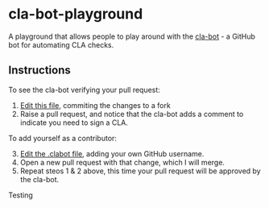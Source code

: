 # cla-bot-playground
A playground that allows people to play around with the [cla-bot](https://colineberhardt.github.io/cla-bot/) - a GitHub bot for automating CLA checks.

## Instructions

To see the cla-bot verifying your pull request:

1. [Edit this file](https://github.com/ColinEberhardt/cla-bot-playground/edit/master/README.md), commiting the changes to a fork
2. Raise a pull request, and notice that the cla-bot adds a comment to indicate you need to sign a CLA.

To add yourself as a contributor:

3. [Edit the .clabot file](https://github.com/ColinEberhardt/cla-bot-playground/edit/master/.clabot), adding your own GitHub username.
4. Open a new pull request with that change, which I will merge.
5. Repeat steos 1 & 2 above, this time your pull request will be approved by the cla-bot.


Testing
